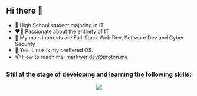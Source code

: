 ## Hi there 👋

- 🌱 High School student majoring in IT
- ❤️‍🔥 Passionate about the entirety of IT
- 🔭 My main interests are Full-Stack Web Dev, Software Dev and Cyber Security
- 🐧 Yes, Linux is my preffered OS.
- 📫 How to reach me: markwer.dev@proton.me

### Still at the stage of developing and learning the following skills:

<p align="center">
  <a href="https://skillicons.dev">
    <img src="https://skillicons.dev/icons?i=html,css,js,ts,react,next,php,mysql,mongodb,py,git"/>
  </a>
</p>
